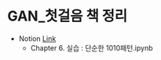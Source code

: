# GAN_첫걸음 책 정리
- Notion [Link](https://jiyong-jeon.notion.site/GAN-a7bbaa420d7740968dbfe69975c6dd7d?pvs=4)
  - Chapter 6. 실습 : 단순한 1010패턴.ipynb